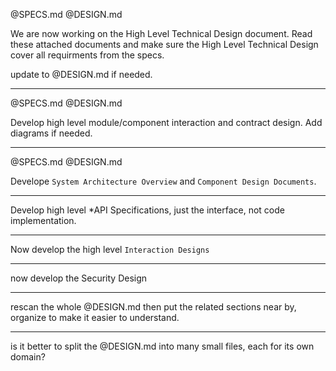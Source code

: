 @SPECS.md 
@DESIGN.md

We are now working on the High Level Technical Design document.
Read these attached documents and make sure the High Level Technical Design cover all requirments from the specs.

update to @DESIGN.md if needed.

---

@SPECS.md 
@DESIGN.md

Develop high level module/component interaction and contract design. 
Add diagrams if needed.


---

@SPECS.md 
@DESIGN.md

Develope `System Architecture Overview`  and `Component Design Documents`.

---
Develop high level *API Specifications, just the interface, not code implementation.

---
Now develop the high level `Interaction Designs`

---
now develop the Security Design

---
rescan the whole @DESIGN.md then put the related sections near by, organize to make it easier to understand.

---

is it better to split the @DESIGN.md into many small files, each for its own domain?
